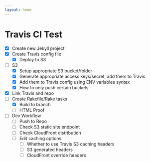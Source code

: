 ```yaml
---
layout: home
---
```


# Travis CI Test

- [x] Create new Jekyll project
- [x] Create Travis config file
    - [x] Deploy to S3
- [ ] S3
    - [x] Setup appropriate S3 bucket/folder
    - [x] Generate appropriate access keys/secret, add them to Travis
    - [x] Add them to Travis config using ENV variables syntax
    - [x] How to only push certain buckets
- [x] Link Travis and repo
- [ ] Create Rakefile/Rake tasks
    - [x] Build to branch
    - [ ] HTML Proof
- [ ] Dev Workflow
    - [ ] Push to Repo
    - [ ] Check S3 static site endpoint
    - [ ] Check CloudFront distribution
    - [ ] Edit caching options
        - [ ] Whether to use Travis S3 caching headers
        - [ ] S3 generated headers
        - [ ] CloudFront override headers
